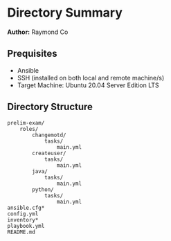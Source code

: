 # Directory Summary
**Author:** Raymond Co

## Prequisites
* Ansible
* SSH (installed on both local and remote machine/s)
* Target Machine: Ubuntu 20.04 Server Edition LTS

## Directory Structure
```
prelim-exam/
	roles/
		changemotd/
			tasks/
				main.yml
		createuser/
			tasks/
				main.yml
		java/
			tasks/
				main.yml
		python/
			tasks/
				main.yml
ansible.cfg*
config.yml
inventory*
playbook.yml
README.md
```
